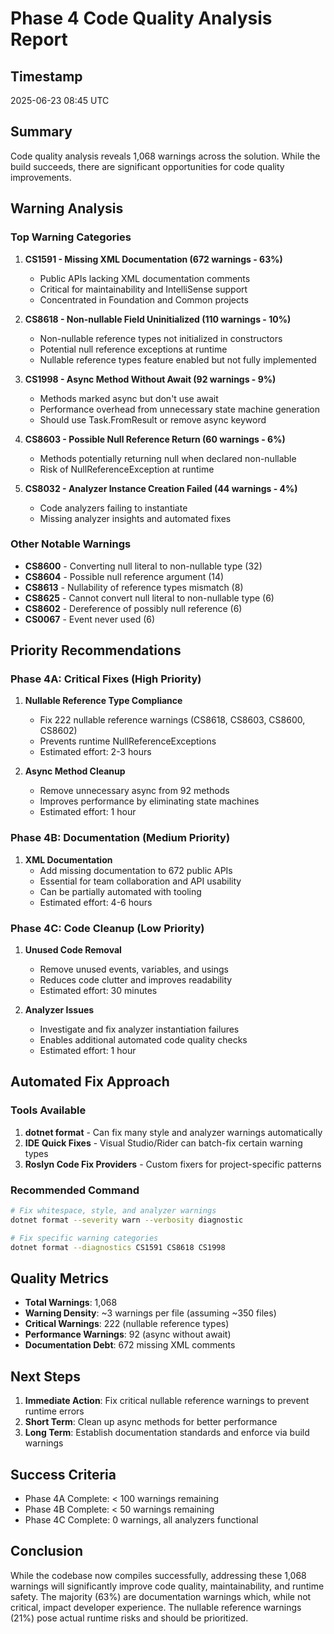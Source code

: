 # Phase 4 Code Quality Analysis Report

## Timestamp
2025-06-23 08:45 UTC

## Summary
Code quality analysis reveals 1,068 warnings across the solution. While the build succeeds, there are significant opportunities for code quality improvements.

## Warning Analysis

### Top Warning Categories

1. **CS1591 - Missing XML Documentation (672 warnings - 63%)**
   - Public APIs lacking XML documentation comments
   - Critical for maintainability and IntelliSense support
   - Concentrated in Foundation and Common projects

2. **CS8618 - Non-nullable Field Uninitialized (110 warnings - 10%)**
   - Non-nullable reference types not initialized in constructors
   - Potential null reference exceptions at runtime
   - Nullable reference types feature enabled but not fully implemented

3. **CS1998 - Async Method Without Await (92 warnings - 9%)**
   - Methods marked async but don't use await
   - Performance overhead from unnecessary state machine generation
   - Should use Task.FromResult or remove async keyword

4. **CS8603 - Possible Null Reference Return (60 warnings - 6%)**
   - Methods potentially returning null when declared non-nullable
   - Risk of NullReferenceException at runtime

5. **CS8032 - Analyzer Instance Creation Failed (44 warnings - 4%)**
   - Code analyzers failing to instantiate
   - Missing analyzer insights and automated fixes

### Other Notable Warnings

- **CS8600** - Converting null literal to non-nullable type (32)
- **CS8604** - Possible null reference argument (14)
- **CS8613** - Nullability of reference types mismatch (8)
- **CS8625** - Cannot convert null literal to non-nullable type (6)
- **CS8602** - Dereference of possibly null reference (6)
- **CS0067** - Event never used (6)

## Priority Recommendations

### Phase 4A: Critical Fixes (High Priority)
1. **Nullable Reference Type Compliance**
   - Fix 222 nullable reference warnings (CS8618, CS8603, CS8600, CS8602)
   - Prevents runtime NullReferenceExceptions
   - Estimated effort: 2-3 hours

2. **Async Method Cleanup**
   - Remove unnecessary async from 92 methods
   - Improves performance by eliminating state machines
   - Estimated effort: 1 hour

### Phase 4B: Documentation (Medium Priority)
1. **XML Documentation**
   - Add missing documentation to 672 public APIs
   - Essential for team collaboration and API usability
   - Can be partially automated with tooling
   - Estimated effort: 4-6 hours

### Phase 4C: Code Cleanup (Low Priority)
1. **Unused Code Removal**
   - Remove unused events, variables, and usings
   - Reduces code clutter and improves readability
   - Estimated effort: 30 minutes

2. **Analyzer Issues**
   - Investigate and fix analyzer instantiation failures
   - Enables additional automated code quality checks
   - Estimated effort: 1 hour

## Automated Fix Approach

### Tools Available
1. **dotnet format** - Can fix many style and analyzer warnings automatically
2. **IDE Quick Fixes** - Visual Studio/Rider can batch-fix certain warning types
3. **Roslyn Code Fix Providers** - Custom fixers for project-specific patterns

### Recommended Command
```bash
# Fix whitespace, style, and analyzer warnings
dotnet format --severity warn --verbosity diagnostic

# Fix specific warning categories
dotnet format --diagnostics CS1591 CS8618 CS1998
```

## Quality Metrics

- **Total Warnings**: 1,068
- **Warning Density**: ~3 warnings per file (assuming ~350 files)
- **Critical Warnings**: 222 (nullable reference types)
- **Performance Warnings**: 92 (async without await)
- **Documentation Debt**: 672 missing XML comments

## Next Steps

1. **Immediate Action**: Fix critical nullable reference warnings to prevent runtime errors
2. **Short Term**: Clean up async methods for better performance
3. **Long Term**: Establish documentation standards and enforce via build warnings

## Success Criteria

- Phase 4A Complete: < 100 warnings remaining
- Phase 4B Complete: < 50 warnings remaining  
- Phase 4C Complete: 0 warnings, all analyzers functional

## Conclusion

While the codebase now compiles successfully, addressing these 1,068 warnings will significantly improve code quality, maintainability, and runtime safety. The majority (63%) are documentation warnings which, while not critical, impact developer experience. The nullable reference warnings (21%) pose actual runtime risks and should be prioritized.